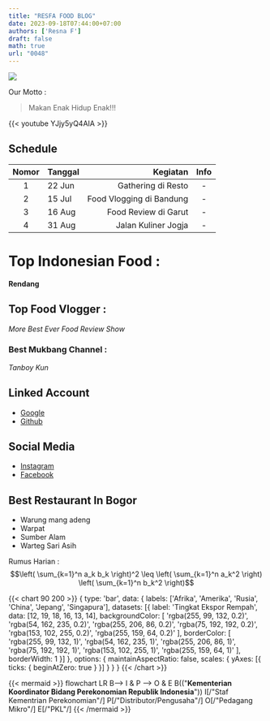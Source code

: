 ```yaml
---
title: "RESFA FOOD BLOG"
date: 2023-09-18T07:44:00+07:00
authors: ['Resna F']
draft: false
math: true
url: "0048"
---
```


![](https://blogger.googleusercontent.com/img/a/AVvXsEhztYJiLnF4Q54f5RVMG_7TKl1ctWSwM3_lBmKSl9yZ4eB_vT16rmeBsayUUzi1c0EuYgs7Kl3Eom6JwOeyC-TvqarNGQ3jy9axS-TrLO3dIlo3WRV8PhywHCVnyCRdCdaHMGquSUilrtUYp3Yzw48nOLjMdKgEi3k3qio3ubuqj1ic_r2bLc4GIbUq=s300)

Our Motto :
> Makan Enak Hidup Enak!!!

{{< youtube YJjy5yQ4AIA >}}


## Schedule 
Nomor | Tanggal | Kegiatan | Info
:-: | :- | -: | :-:
1 | 22 Jun | Gathering di Resto | -
2 | 15 Jul | Food Vlogging di Bandung | -
3 | 16 Aug | Food Review di Garut | -
4 | 31 Aug | Jalan Kuliner Jogja | -

# Top Indonesian Food :
**Rendang**

## Top Food Vlogger :
_More Best Ever Food Review Show_

### Best Mukbang Channel :
_Tanboy Kun_


## Linked Account
+ [Google](https://www.google.com/)
+ [Github](https://github.com)

## Social Media
+ [Instagram](https://www.instagram.com/)
+ [Facebook](https://www.facebook.com/)

## Best Restaurant In Bogor
* Warung mang adeng
* Warpat
* Sumber Alam
* Warteg Sari Asih


Rumus Harian : 
$$\left( \sum_{k=1}^n a_k b_k \right)^2 \leq \left( \sum_{k=1}^n a_k^2 \right) \left( \sum_{k=1}^n b_k^2 \right)$$




{{< chart 90 200 >}}
{
    type: 'bar',
    data: {
        labels: ['Afrika', 'Amerika', 'Rusia', 'China', 'Jepang', 'Singapura'],
        datasets: [{
            label: 'Tingkat Ekspor Rempah',
            data: [12, 19, 18, 16, 13, 14],
            backgroundColor: [
                'rgba(255, 99, 132, 0.2)',
                'rgba(54, 162, 235, 0.2)',
                'rgba(255, 206, 86, 0.2)',
                'rgba(75, 192, 192, 0.2)',
                'rgba(153, 102, 255, 0.2)',
                'rgba(255, 159, 64, 0.2)'
            ],
            borderColor: [
                'rgba(255, 99, 132, 1)',
                'rgba(54, 162, 235, 1)',
                'rgba(255, 206, 86, 1)',
                'rgba(75, 192, 192, 1)',
                'rgba(153, 102, 255, 1)',
                'rgba(255, 159, 64, 1)'
            ],
            borderWidth: 1
        }]
    },
    options: {
        maintainAspectRatio: false,
        scales: {
            yAxes: [{
                ticks: {
                    beginAtZero: true
                }
            }]
        }
    }
}
{{< /chart >}}

{{< mermaid >}}
flowchart LR
  B--> I & P --> O & E
  B(("<b>Kementerian Koordinator Bidang Perekonomian Republik Indonesia</b>"))
  I[/"Staf Kementrian Perekonomian"/]
  P[/"Distributor/Pengusaha"/]
  O[/"Pedagang Mikro"/]
  E[/"PKL"/]
{{< /mermaid >}}
